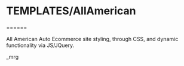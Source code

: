 # TEMPLATES/AllAmerican
======

All American Auto Ecommerce site styling, through CSS, and dynamic functionality via JS/JQuery.

_mrg
